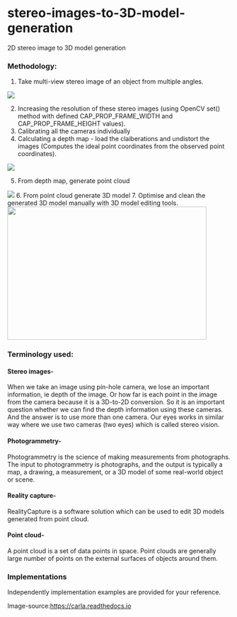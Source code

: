 # stereo-images-to-3D-model-generation
2D stereo image to 3D model generation

### Methodology:

1. Take multi-view stereo image of an object from multiple angles.
<img src="https://user-images.githubusercontent.com/12294956/46274658-d0395b00-c577-11e8-99a7-0880e346d6c7.png">

2. Increasing the resolution of these stereo images (using OpenCV set() method with defined CAP_PROP_FRAME_WIDTH and CAP_PROP_FRAME_HEIGHT values).
3. Calibrating all the cameras individually
4. Calculating a depth map - load the claiberations and undistort the images (Computes the ideal point coordinates from the observed point coordinates).
<img src="https://user-images.githubusercontent.com/12294956/46274657-d0395b00-c577-11e8-976f-b6e8e88d6d64.png">

5. From depth map, generate point cloud
<img src="https://user-images.githubusercontent.com/12294956/46274656-cfa0c480-c577-11e8-90d6-d453f0930e2c.png">
6. From point cloud generate 3D model
7. Optimise and clean the generated 3D model manually with 3D model editing tools.
<img src="https://user-images.githubusercontent.com/12294956/46282066-287b5780-c58e-11e8-82b4-a99a7c5853f1.gif" width="450" height="300">

### Terminology used:

#### Stereo images-
When we take an image using pin-hole camera, we lose an important information, ie depth of the image. Or how far is each point in the image from the camera because it is a 3D-to-2D conversion. So it is an important question whether we can find the depth information using these cameras. And the answer is to use more than one camera. Our eyes works in similar way where we use two cameras (two eyes) which is called stereo vision.
#### Photogrammetry-
Photogrammetry is the science of making measurements from photographs. The input to photogrammetry is photographs, and the output is typically a map, a drawing, a measurement, or a 3D model of some real-world object or scene.
#### Reality capture-
RealityCapture is a software solution which can be used to edit 3D models generated from point cloud.
#### Point cloud-
A point cloud is a set of data points in space. Point clouds are generally  large number of points on the external surfaces of objects around them.

### Implementations
Independently implementation examples are provided for your reference.

Image-source:https://carla.readthedocs.io

